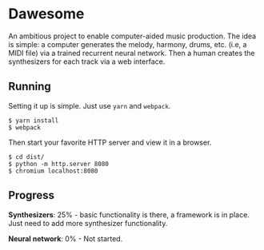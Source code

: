 # Dawesome

An ambitious project to enable computer-aided music production. The idea is
simple: a computer generates the melody, harmony, drums, etc. (i.e, a MIDI file)
via a trained recurrent neural network. Then a human creates the synthesizers
for each track via a web interface.

## Running

Setting it up is simple. Just use ```yarn``` and ```webpack```.

    $ yarn install
    $ webpack

Then start your favorite HTTP server and view it in a browser.

    $ cd dist/
    $ python -m http.server 8080
    $ chromium localhost:8080

## Progress

**Synthesizers**: 25% - basic functionality is there, a framework is
in place. Just need to add more synthesizer functionality.

**Neural network**: 0% - Not started.

